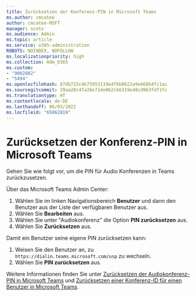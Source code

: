```yaml
---
title: Zurücksetzen der Konferenz-PIN in Microsoft Teams
ms.author: cmcatee
author: cmcatee-MSFT
manager: scotv
ms.audience: Admin
ms.topic: article
ms.service: o365-administration
ROBOTS: NOINDEX, NOFOLLOW
ms.localizationpriority: high
ms.collection: Adm_O365
ms.custom:
- "9002882"
- "5494"
ms.openlocfilehash: 87db725c4b75953119e4f6b0622a9e668b4fc1ac
ms.sourcegitcommit: 29aa28c4fa26e71de062cb6319e48cd963fdf1fc
ms.translationtype: HT
ms.contentlocale: de-DE
ms.lasthandoff: 06/03/2022
ms.locfileid: "65862019"
---
```

# <a name="reset-conferencing-pin-in-teams"></a>Zurücksetzen der Konferenz-PIN in Microsoft Teams

Gehen Sie wie folgt vor, um die PIN für Audio Konferenzen in Teams zurückzusetzen.  

Über das Microsoft Teams Admin Center:

1. Wählen Sie im linken Navigationsbereich **Benutzer** und dann den Benutzer aus der Liste der verfügbaren Benutzer aus.
2. Wählen Sie **Bearbeiten** aus.
3. Wählen Sie unter "Audiokonferenz" die Option **PIN zurücksetzen** aus.
4. Wählen Sie **Zurücksetzen** aus.

Damit ein Benutzer seine eigene PIN zurücksetzen kann:

1. Weisen Sie den Benutzer an, zu `https://dialin.teams.microsoft.com/usp` zu wechseln.
2. Wählen Sie **PIN zurücksetzen** aus.

Weitere Informationen finden Sie unter [Zurücksetzen der Audiokonferenz-PIN in Microsoft Teams](https://docs.microsoft.com/microsoftteams/reset-the-audio-conferencing-pin-in-teams) und [Zurücksetzen einer Konferenz-ID für einen Benutzer in Microsoft Teams](https://docs.microsoft.com/microsoftteams/reset-a-conference-id-for-a-user-in-teams).
